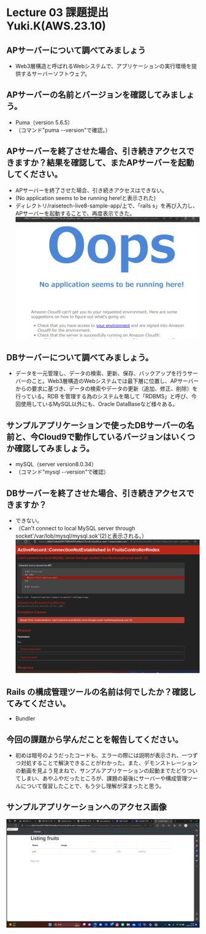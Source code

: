 # Lecture 03 課題提出　Yuki.K(AWS.23.10)
## APサーバーについて調べてみましょう
* Web3層構造と呼ばれるWebシステムで、アプリケーションの実行環境を提供するサーバーソフトウェア。
## APサーバーの名前とバージョンを確認してみましょう。
* Puma（version 5.6.5）
* （コマンド"puma --version"で確認。）
## APサーバーを終了させた場合、引き続きアクセスできますか？結果を確認して、またAPサーバーを起動してください。
* APサーバーを終了させた場合、引き続きアクセスはできない。
* (No application seems to be running here!と表示された)
* ディレクトリ/raisetech-live8-sample-app/上で、「rails s」を再び入力し、APサーバーを起動することで、再度表示できた。
![pumastop](pumastop.png)
## DBサーバーについて調べてみましょう。
* データを一元管理し、データの検索、更新、保存、バックアップを行うサーバーのこと。Web3層構造のWebシステムでは最下層に位置し、APサーバーからの要求に基づき、データの検索やデータの更新（追加、修正、削除）を行っている。RDB を管理する為のシステムを略して「RDBMS」と呼び、今回使用しているMySQL以外にも、Oracle DataBaseなど様々ある。
## サンプルアプリケーションで使ったDBサーバーの名前と、今Cloud9で動作しているバージョンはいくつか確認してみましょう。
* mySQL（server version8.0.34）
* （コマンド"mysql --version"で確認）
## DBサーバーを終了させた場合、引き続きアクセスできますか？
* できない。
* （Can't connect to local MySQL server through socket'/var/lob/mysql/mysql.sok'(2)と表示される。）
![mysqllogout](mysqllogout.png)
## Rails の構成管理ツールの名前は何でしたか？確認してみてください。
* Bundler
## 今回の課題から学んだことを報告してください。
* 初めは暗号のようだったコードも、エラーの際には説明が表示され、一つずつ対処することで解決できることがわかった。また、デモンストレーションの動画を見よう見まねで、サンプルアプリケーションの起動までたどりついてしまい、あやふやだったところが、課題の最後にサーバーや構成管理ツールについて復習したことで、もう少し理解が深まったと思う。
## サンプルアプリケーションへのアクセス画像
![03](03.png)